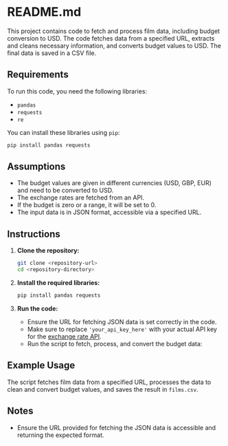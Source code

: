 # README.md

This project contains code to fetch and process film data, including budget conversion to USD. The code fetches data from a specified URL, extracts and cleans necessary information, and converts budget values to USD. The final data is saved in a CSV file.

## Requirements

To run this code, you need the following libraries:

- `pandas`
- `requests`
- `re`

You can install these libraries using `pip`:

```sh
pip install pandas requests
```

## Assumptions

- The budget values are given in different currencies (USD, GBP, EUR) and need to be converted to USD.
- The exchange rates are fetched from an API.
- If the budget is zero or a range, it will be set to 0.
- The input data is in JSON format, accessible via a specified URL.

## Instructions

1. **Clone the repository:**
    ```sh
    git clone <repository-url>
    cd <repository-directory>
    ```

2. **Install the required libraries:**
    ```sh
    pip install pandas requests
    ```

3. **Run the code:**

    - Ensure the URL for fetching JSON data is set correctly in the code.
    - Make sure to replace `'your_api_key_here'` with your actual API key for the [exchange rate API](https://www.exchangerate-api.com/).
    - Run the script to fetch, process, and convert the budget data:

## Example Usage

The script fetches film data from a specified URL, processes the data to clean and convert budget values, and saves the result in `films.csv`.

## Notes

- Ensure the URL provided for fetching the JSON data is accessible and returning the expected format.
